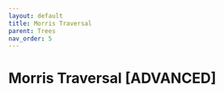```yaml
---
layout: default
title: Morris Traversal
parent: Trees
nav_order: 5
---
```


# Morris Traversal [ADVANCED]
